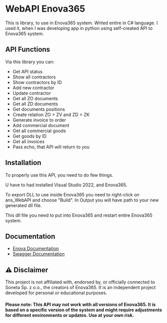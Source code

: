 
# WebAPI Enova365

This is library, to use in Enova365 system. Writed entire in C# language. I used it, when I was developing app in python using self-created API to Enova365 system.


## API Functions

Via this library you can:
- Get API status
- Show all contractors
- Show contractors by ID
- Add new contractor
- Update contractor
- Get all ZO documents
- Get all ZD documents
- Get documents positions
- Create relation ZO > ZV and ZD > ZK
- Generate invoice to order
- Add commercial document
- Get all commercial goods
- Get goods by ID
- Get all invoices
- Pass echo, that API will return to you


## Installation

To properly use this API, you need to do few things.

U have to had installed Visual Studio 2022, and Enova365.

To export DLL to use inside Enova365 you need to right-click on ans_WebAPI and choose "Build". In Output you will have path to your new generated dll file.

This dll file you need to put into Enova365 and restart entire Enova365 system.





    
## Documentation

- [Enova Documentation](https://dok.enova.pl/)
- [Swagger Documentation](https://swagger.io/docs/)



## ⚠️ Disclaimer

This project is not affiliated with, endorsed by, or officially connected to Soneta Sp. z o.o., the creators of Enova365. It is an independent project developed for personal or educational purposes.

#### Please note: This API may not work with all versions of Enova365. It is based on a specific version of the system and might require adjustments for different environments or updates. Use at your own risk.
